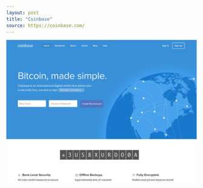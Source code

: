 ```yaml
---
layout: post
title: "Coinbase"
source: https://coinbase.com/
---
```


<img src="/screenshots/coinbase.jpg">
